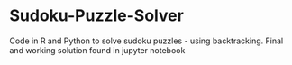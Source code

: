 # Sudoku-Puzzle-Solver
Code in R and Python to solve sudoku puzzles - using backtracking. Final and working solution found in jupyter notebook

